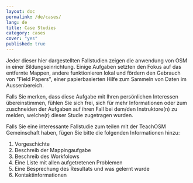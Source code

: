 ```yaml
---
layout: doc
permalink: /de/cases/
lang: de
title: Case Studies
category: cases
cover: "yes"
published: true
---
```


Jeder dieser hier dargestellten Fallstudien zeigen die anwendung von OSM in einer Bildungseinrichtung. Einige Aufgaben setzten den Fokus auf das entfernte Mappen, andere funktionieren lokal und fördern den Gebrauch von "Field Papers", einer papierbasierten Hilfe zum Sammeln von Daten im Aussenbereich.

Falls Sie merken, dass diese Aufgabe mit Ihren persönlichen Interessen übereinstimmen, fühlen Sie sich frei, sich für mehr Informationen oder zum zuschneiden der Aufgaben auf ihren Fall bei dem/den Instruktore(n) zu melden, welche(r) dieser Studie zugetragen wurden.


Falls Sie eine interessante Fallstudie zum teilen mit der TeachOSM Gemeinschaft haben, fügen Sie bitte die folgenden Informationen hinzu:

1. Vorgeschichte
2. Beschreib der Mappingaufgabe
3. Beschreib des Workfolows
4. Eine Liste mit allen aufgetretenen Problemen
5. Eine Besprechung des Resultats und was gelernt wurde
6. Kontaktinformationen